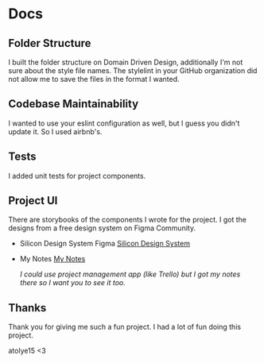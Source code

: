 # Docs

## Folder Structure

I built the folder structure on Domain Driven Design, additionally I'm not sure about the style file names. The stylelint in your GitHub organization did not allow me to save the files in the format I wanted.

## Codebase Maintainability

I wanted to use your eslint configuration as well, but I guess you didn't update it. So I used airbnb's.

## Tests

I added unit tests for project components.

## Project UI

There are storybooks of the components I wrote for the project.
I got the designs from a free design system on Figma Community.

- Silicon Design System Figma
  [Silicon Design System](<https://www.figma.com/file/CFtg3uvzQYSVLI9thPlMQQ/Silicon-Design-System-(Community)?node-id=0%3A1&t=uGvWEBeu9EbcyEWs-1>)

- My Notes
  [My Notes](https://www.figma.com/file/0JqWZpADXUIKwKewwNfx69/Untitled?node-id=0%3A1&t=pcF29Cuh37xscMPV-1)

  _I could use project management app (like Trello) but I got my notes there so I want you to see it too._

## Thanks

Thank you for giving me such a fun project. I had a lot of fun doing this project.

atolye15 <3
